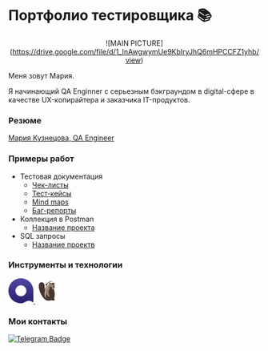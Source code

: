 # Портфолио тестировщика 📚

<div align="center">

![MAIN PICTURE] (https://drive.google.com/file/d/1_InAwgwymUe9KbIryJhQ6mHPCCFZ1yhb/view)

</div>

Меня зовут Мария. 

Я начинающий QA Enginner с серьезным бэкграундом в digital-сфере в качестве UX-копирайтера и заказчика IT-продуктов. 

### Резюме

[Мария Кузнецова, QA Engineer](https://spb.hh.ru/resume/9ebec43fff07e1e3070039ed1f4a7275525258)

### Примеры работ 
- Тестовая документация
  -  [Чек-листы](https://ссылочку_сюда)
  -  [Тест-кейсы](https://ссылочку_сюда)
  -  [Mind maps](https://ссылочку_сюда)
  -  [Баг-репорты](https://ссылочку_сюда)
- Коллекция в Postman 
  -  [Название проекта](https://ссылочку_сюда)
- SQL запросы 
  -  [Название проектв](https://ссылочку_сюда)
  

### Инструменты и технологии


<p align="left">
<a href="https://qase.io/">
<img src="https://github.com/qajenna/qajenna/blob/main/icons/Qase.io.png" alt="Qase.io" width="50" height="50" />
</a>
<a href="https://dbeaver.io/">
<img src="https://github.com/qajenna/qajenna/blob/main/icons/DBeaver.png" alt="DBeaver" width="50" height="50" />
</a>
</p>

### Мои контакты

[![Telegram Badge](https://img.shields.io/badge/-Telegram-0088cc?style=flat-square&logo=Telegram&logoColor=white)](https://t.me/storyofmary)

